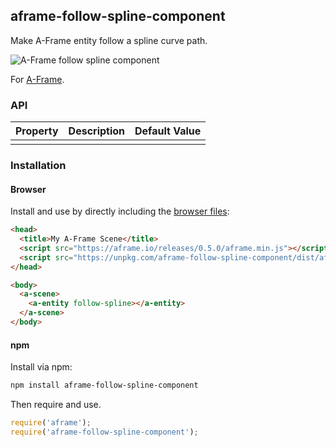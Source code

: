 ## aframe-follow-spline-component

Make A-Frame entity follow a spline curve path.

![A-Frame follow spline component](https://raw.githubusercontent.com/caseyyee/aframe-follow-spline-component/master/images/preview.gif)

For [A-Frame](https://aframe.io).

### API

| Property | Description | Default Value |
| -------- | ----------- | ------------- |
|          |             |               |

### Installation

#### Browser

Install and use by directly including the [browser files](dist):

```html
<head>
  <title>My A-Frame Scene</title>
  <script src="https://aframe.io/releases/0.5.0/aframe.min.js"></script>
  <script src="https://unpkg.com/aframe-follow-spline-component/dist/aframe-follow-spline-component.min.js"></script>
</head>

<body>
  <a-scene>
    <a-entity follow-spline></a-entity>
  </a-scene>
</body>
```

#### npm

Install via npm:

```bash
npm install aframe-follow-spline-component
```

Then require and use.

```js
require('aframe');
require('aframe-follow-spline-component');
```
